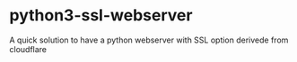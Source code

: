 # python3-ssl-webserver
A quick solution to have a python webserver with SSL option derivede from cloudflare
